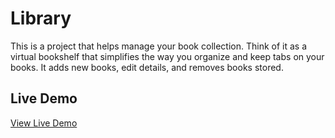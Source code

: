 # Library

This is a project that helps manage your book collection. Think of it as a virtual bookshelf that simplifies the way you organize and keep tabs on your books. It adds new books, edit details, and removes books stored.

## Live Demo
[View Live Demo](https://mswali-code.github.io/Library/content.html)
